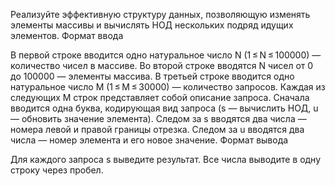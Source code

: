 Реализуйте эффективную структуру данных, позволяющую изменять элементы массивы и вычислять НОД нескольких подряд идущих элементов.
Формат ввода

В первой строке вводится одно натуральное число N (1 ≤ N ≤ 100000) — количество чисел в массиве.
Во второй строке вводятся N чисел от 0 до 100000 — элементы массива.
В третьей строке вводится одно натуральное число M (1 ≤ M ≤ 30000) — количество запросов.
Каждая из следующих M строк представляет собой описание запроса. Сначала вводится одна буква, кодирующая вид запроса (s — вычислить НОД, u — обновить значение элемента).
Следом за s вводятся два числа — номера левой и правой границы отрезка.
Следом за u вводятся два числа — номер элемента и его новое значение.
Формат вывода

Для каждого запроса s выведите результат. Все числа выводите в одну строку через пробел.
